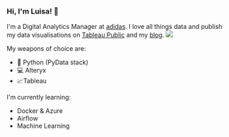 ### Hi, I'm Luisa! :wave:

I'm a Digital Analytics Manager at [adidas](https://www.adidas-group.com/en/). I love all things data and publish my data visualisations on [Tableau Public](https://public.tableau.com/profile/luisa6565#!/?newProfile=&activeTab=0) and my [blog](https://lb930.github.io/Data-Science-Blog/). <img align="right;" src="https://github-readme-stats.vercel.app/api/top-langs/?username=lb930&layout=compact">

My weapons of choice are:

* :snake: Python (PyData stack)
* :computer: Alteryx
* :chart_with_upwards_trend:Tableau

I'm currently learning:

* Docker & Azure
* Airflow
* Machine Learning
